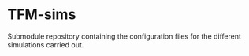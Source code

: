 # TFM-sims
Submodule repository containing the configuration files for the different simulations carried out.
